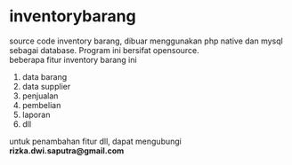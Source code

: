 # inventorybarang
source code inventory barang, dibuar menggunakan php native dan mysql sebagai database. Program ini bersifat opensource.<br/>
beberapa fitur inventory barang ini<br/>
<ol>
<li>data barang</li>
<li>data supplier</li>
<li>penjualan</li>
<li>pembelian</li>
<li>laporan</li>
<li>dll</li>
</ol>
untuk penambahan fitur dll, dapat mengubungi<br/>
<strong>rizka.dwi.saputra@gmail.com</strong>
